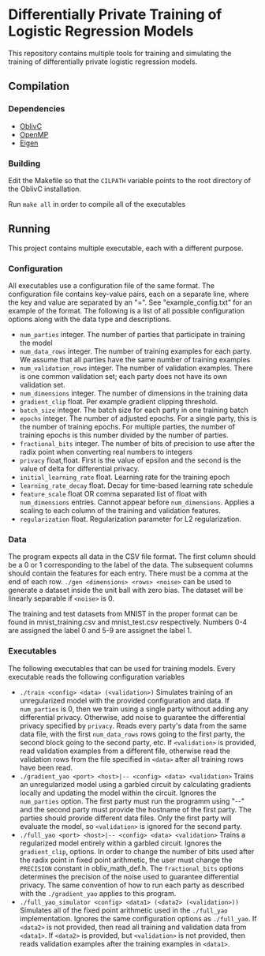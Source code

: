 # Differentially Private Training of Logistic Regression Models

This repository contains multiple tools for training and simulating
the training of differentially private logistic regression models.

## Compilation

### Dependencies

* [OblivC](https://oblivc.org/)
* [OpenMP](http://www.openmp.org/)
* [Eigen](http://eigen.tuxfamily.org)

### Building

Edit the Makefile so that the `CILPATH` variable points to the root
directory of the OblivC installation.

Run `make all` in order to compile all of the executables

## Running

This project contains multiple executable, each with a different
purpose.

### Configuration

All executables use a configuration file of the same format.  The
configuration file contains key-value pairs, each on a separate line,
where the key and value are separated by an "=".  See
"example_config.txt" for an example of the format.  The following is a
list of all possible configuration options along with the data type
and descriptions.

* `num_parties` integer. The number of parties that participate in training the
  model
* `num_data_rows` integer. The number of training examples for each party.  We
  assume that all parties have the same number of training examples
* `num_validation_rows` integer. The number of validation examples.  There is
  one common validation set; each party does not have its own
  validation set.
* `num_dimensions` integer. The number of dimensions in the training data
* `gradient_clip` float. Per example gradient clipping threshold.
* `batch_size` integer.  The batch size for each party in one training batch
* `epochs` integer.  The number of adjusted epochs.  For a single
  party, this is the number of training epochs.  For multiple parties,
  the number of training epochs is this number divided by the number
  of parties.
* `fractional_bits` integer.  The number of bits of precision to use
  after the radix point when converting real numbers to integers
* `privacy` float,float. First is the value of epsilon and the second
  is the value of delta for differential privacy.
* `initial_learning_rate` float.  Learning rate for the training epoch
* `learning_rate_decay` float.  Decay for time-based learning rate
  schedule
* `feature_scale` float OR comma separated list of float with
  `num_dimensions` entries.  Cannot appear before `num_dimensions`.
  Applies a scaling to each column of the training and validation
  features.
* `regularization` float.  Regularization parameter for L2
  regularization.

### Data

The program expects all data in the CSV file format.  The first column
should be a 0 or 1 corresponding to the label of the data.  The
subsequent columns should contain the features for each entry.  There
must be a comma at the end of each row.  `./gen <dimensions> <rows>
<noise>` can be used to generate a dataset inside the unit ball with
zero bias.  The dataset will be linearly separable if `<noise>` is 0.

The training and test datasets from MNIST in the proper format can be
found in mnist\_training.csv and mnist\_test.csv respectively.
Numbers 0-4 are assigned the label 0 and 5-9 are assignet the label 1.

### Executables

The following executables that can be used for training models.  Every
executable reads the following configuration variables

* `./train <config> <data> (<validation>)` Simulates training of an
  unregularized model with the provided configuration and data.  If
  `num_parties` is 0, then we train using a single party without
  adding any differential privacy.  Otherwise, add noise to guarantee
  the differential privacy specified by `privacy`.  Reads every
  party's data from the same data file, with the first `num_data_rows`
  rows going to the first party, the second block going to the second
  party, etc.  If `<validation>` is provided, read validation examples
  from a different file, otherwise read the validation rows from the
  file specified in `<data>` after all training rows have been read.
* `./gradient_yao <port> <host>|-- <config> <data> <validation>`
  Trains an unregularized model using a garbled circuit by calculating gradients
  locally and updating the model within the circuit.  Ignores the
  `num_parties` option.  The first party must run the programm using
  "--" and the second party must provide the hostname of the first
  party.  The parties should provide different data files.  Only the
  first party will evaluate the model, so `<validation>` is ignored
  for the second party.
* `./full_yao <port> <host>|-- <config> <data> <validation>` Trains a
  regularized model entirely within a garbled circuit.  Ignores the
  `gradient_clip`, options.  In order to change the number of bits
  used after the radix point in fixed point arithmetic, the user must
  change the `PRECISION` constant in obliv\_math\_def.h.  The
  `fractional_bits` options determines the precision of the noise used
  to guarantee differential privacy.  The same convention of how to
  run each party as described with the `./gradient_yao` applies to
  this program.
* `./full_yao_simulator <config> <data1> (<data2> (<validation>))`
  Simulates all of the fixed point arithmetic used in the `./full_yao`
  implementation.  Ignores the same configuration options as
  `./full_yao`.  If `<data2>` is not provided, then read all training
  and validation data from `<data1>`.  If `<data2>` is provided, but
  `<validation>` is not provided, then reads validation examples after
  the training examples in `<data1>`.
